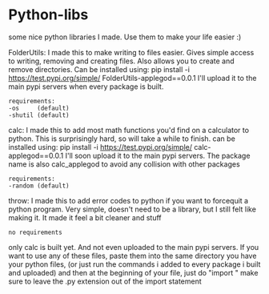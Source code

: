 # Python-libs
some nice python libraries I made. Use them to make your life easier :)

FolderUtils:
    I made this to make writing to files easier. Gives simple access to writing,
    removing and creating files. Also allows you to create and remove directories.
    Can be installed using: pip install -i https://test.pypi.org/simple/ FolderUtils-applegod==0.0.1
    I'll upload it to the main pypi servers when every package is built.


    requirements:  
    -os     (default)
    -shutil (default)

calc:
    I made this to add most math functions you'd find on a calculator to python.
    This is surprisingly hard, so will take a while to finish.
    can be installed using: pip install -i https://test.pypi.org/simple/ calc-applegod==0.0.1
    I'll soon upload it to the main pypi servers. The package name is also calc_applegod to
    avoid any collision with other packages

    requirements:
    -random (default)


throw:
    I made this to add error codes to python if you want to forcequit a python program.
    Very simple, doesn't need to be a library, but I still felt like making it. It made it
    feel a bit cleaner and stuff

    no requirements

only calc is built yet. And not even uploaded to the main pypi servers.
If you want to use any of these files, paste them into the same directory you have your python files,
(or just run the commands i added to every package i built and uploaded)
and then at the beginning of your file, just do "import <python-lib>" make sure to leave the .py 
extension out of the import statement